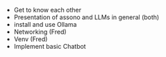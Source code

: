 - Get to know each other
- Presentation of assono and LLMs in general (both)
- install and use Ollama
- Networking (Fred)
- Venv (Fred)
- Implement basic Chatbot
